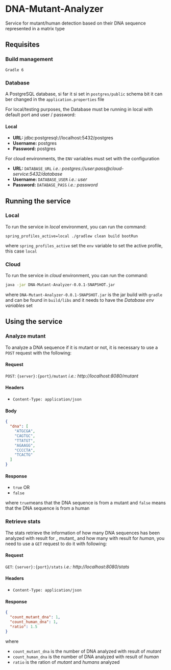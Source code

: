 # DNA-Mutant-Analyzer

Service for mutant/human detection based on their DNA sequence represented in a matrix type

## Requisites

### Build management

`Gradle 6`

### Database

A PostgreSQL database, si far it si set in `postgres/public` schema bit it can ber changed in
the `application.properties` file

For local/testing purposes, the Database must be running in local with default port and user /
password:

#### Local

* **URL:** jdbc:postgresql://localhost:5432/postgres
* **Username:** postgres
* **Password:** postgres

For cloud environments, the `ENV` variables must set with the configuration

* **URL:** `DATABASE_URL` _i.e.: postgres://user:pass@cloud-service:5432/database_
* **Username:** `DATABASE_USER` _i.e.: user_
* **Password:** `DATABASE_PASS` _i.e.: password_

## Running the service

### Local

To run the service in _local_ environment, you can run the command:

```shell
spring_profiles_active=local ./gradlew clean build bootRun
```

where `spring_profiles_active` set the `env` variable to set the active profile, this case `local`

### Cloud

To run the service in _cloud_ environment, you can run the command:

```bash
java -jar DNA-Mutant-Analyzer-0.0.1-SNAPSHOT.jar
```

where `DNA-Mutant-Analyzer-0.0.1-SNAPSHOT.jar` is the jar build with `gradle` and can be found
in `build/libs` and it needs to have the _Database env variables_ set

## Using the service

### Analyze mutant

To analyze a DNA sequence if it is mutant or not, it is necessary to use a `POST` request with the
following:

#### Request

`POST`: `{server}:{port}/mutant` _i.e.: http://localhost:8080/mutant_

#### Headers

* `Content-Type: application/json`

#### Body

```json
{
  "dna": [
    "ATGCGA",
    "CAGTGC",
    "TTATGT",
    "AGAAGG",
    "CCCCTA",
    "TCACTG"
  ]
}
```

#### Response

* `true`
  OR
* `false`

where `true`means that the DNA sequence is from a mutant and `false` means that the DNA sequence is
from a human

### Retrieve stats

The stats retrieve the information of how many DNA sequences has been analyzed with result for _
mutant_ and how many with result for _human_, you need to use a `GET` request to do it with
following:

#### Request

`GET`: `{server}:{port}/stats` _i.e.: http://localhost:8080/stats_

#### Headers

* `Content-Type: application/json`

#### Response

```json
{
  "count_mutant_dna": 1,
  "count_human_dna": 1,
  "ratio": 1.5
}
```

where

* `count_mutant_dna` is the number of DNA analyzed with result of _mutant_
* `count_human_dna` is the number of DNA analyzed with result of _human_
* `ratio` is the ration of _mutant_ and _humans_ analyzed

